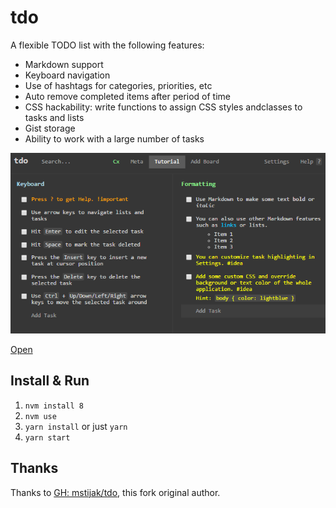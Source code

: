 # tdo

A flexible TODO list with the following features:

- Markdown support
- Keyboard navigation
- Use of hashtags for categories, priorities, etc
- Auto remove completed items after period of time
- CSS hackability: write functions to assign CSS styles andclasses to tasks and lists
- Gist storage
- Ability to work with a large number of tasks

![Screenshot](/assets/screenshot.png)

[Open](https://jacekk.github.io/tdo/)

## Install & Run

1. `nvm install 8`
1. `nvm use`
1. `yarn install` or just `yarn`
1. `yarn start`

## Thanks

Thanks to [GH: mstijak/tdo](https://github.com/mstijak/tdo), this fork original author.
